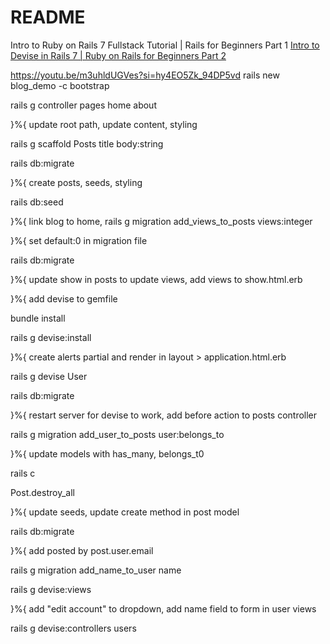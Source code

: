 # README

Intro to Ruby on Rails 7 Fullstack Tutorial | Rails for Beginners Part 1
[Intro to Devise in Rails 7 | Ruby on Rails for Beginners Part 2](https://www.youtube.com/watch?v=TlgSp2XPCY4&list=PL3mtAHT_eRezB9fnoIcKS4vYFjm23vddb)

https://youtu.be/m3uhldUGVes?si=hy4EO5Zk_94DP5vd
rails new blog_demo -c bootstrap

rails g controller pages home about 

}%{ update root path, update content, styling

rails g scaffold Posts title body:string

rails db:migrate

}%{ create posts, seeds, styling

rails db:seed

}%{ link blog to home, 
rails g migration add_views_to_posts views:integer

}%{ set default:0 in migration file

rails db:migrate

}%{ update show in posts to update views, add views to show.html.erb 

}%{ add devise to gemfile

bundle install

rails g devise:install

}%{ create alerts partial and render in layout > application.html.erb

rails g devise User

rails db:migrate

}%{ restart server for devise to work, add before action to posts controller

rails g migration add_user_to_posts user:belongs_to

}%{ update models with has_many, belongs_t0

rails c

Post.destroy_all

}%{ update seeds, update create  method in post model

rails db:migrate

}%{ add posted by post.user.email

rails g migration add_name_to_user name

rails g devise:views

}%{ add "edit account" to dropdown, add name field to form in user views

rails g devise:controllers users

